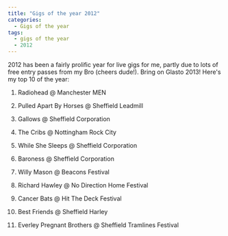 ```yaml
---
title: "Gigs of the year 2012"
categories:
  - Gigs of the year
tags:
  - gigs of the year
  - 2012
---
```


2012 has been a fairly prolific year for live gigs for me, partly due to lots of free entry passes from my Bro (cheers dude!). Bring on Glasto 2013! Here's my top 10 of the year:

1. Radiohead @ Manchester MEN

2. Pulled Apart By Horses @ Sheffield Leadmill

3. Gallows @ Sheffield Corporation

4. The Cribs @ Nottingham Rock City

5. While She Sleeps @ Sheffield Corporation

6. Baroness @ Sheffield Corporation

6. Willy Mason @ Beacons Festival

7. Richard Hawley @ No Direction Home Festival

8. Cancer Bats @ Hit The Deck Festival

9. Best Friends @ Sheffield Harley

10. Everley Pregnant Brothers @ Sheffield Tramlines Festival